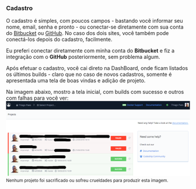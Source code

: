 ### <a name="cadastro"></a> Cadastro

O cadastro é simples, com poucos campos - bastando você informar seu nome, email, senha e pronto - ou conectar-se diretamente
com sua conta do [Bitbucket](https://www.Bitbucket.com) ou [GitHub](https://www.github.com). No caso dos dois sites, você
também pode conectá-los depois do cadastro, facilmente.

Eu preferi conectar diretamente com minha conta do **Bitbucket** e fiz a integração com o **GitHub** posteriormente, sem problema
algum.

Após efetuar o cadastro, você cai direto na DashBoard, onde ficam listados os últimos builds - claro que no caso de novos cadastros,
somente é apresentada uma tela de boas vindas e adição de projeto.

Na imagem abaixo, mostro a tela inicial, com builds com sucesso e outros com falhas para você ver:
<img src="assets/shot-codeship-dashboard.png" class="img img-responsive" alt="Codeship - DashBoard" title="Codeship - DashBoard">
<small>Nenhum projeto foi sacrificado ou sofreu crueldades para produzir esta imagem.</small>
